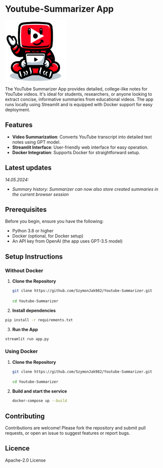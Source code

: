 # Youtube-Summarizer App

<img src="https://github.com/SzymonJak982/Youtube-Summarizer/blob/main/logo.png?raw=true" alt="Project Logo" width="200" height="200" title="Project Logo">


The YouTube Summarizer App provides detailed, college-like notes for YouTube videos. It's ideal for students, researchers, or anyone looking to extract concise, informative summaries from educational videos. The app runs locally using Streamlit and is equipped with Docker support for easy deployment.

## Features

- **Video Summarization**: Converts YouTube transcript into detailed text notes using GPT model.
- **Streamlit Interface**: User-friendly web interface for easy operation.
- **Docker Integration**: Supports Docker for straightforward setup.

## Latest updates
*14.05.2024:*
- *Summary history: Summarizer can now also store created summaries in the current browser session*
## Prerequisites

Before you begin, ensure you have the following:
- Python 3.8 or higher
- Docker (optional, for Docker setup)
- An API key from OpenAI (the app uses GPT-3.5 model)

## Setup Instructions

### Without Docker

1. **Clone the Repository**
   
   ```bash
   git clone https://github.com/SzymonJak982/Youtube-Summarizer.git
   
   cd Youtube-Summarizer
   ```

3. **Install dependencies**
   
  ```bash
  pip install -r requirements.txt
  ```

3. **Run the App**
   
  ```bash
  streamlit run app.py
 ```

### Using Docker

1. **Clone the Repository**
   
   ```bash
   git clone https://github.com/SzymonJak982/Youtube-Summarizer.git
   
   cd Youtube-Summarizer
   ```

3. **Build and start the service**
   
   ```bash
   docker-compose up --build
   ```

## Contributing

Contributions are welcome! Please fork the repository and submit pull requests, or open an issue to suggest features or report bugs.

## Licence

Apache-2.0 License
